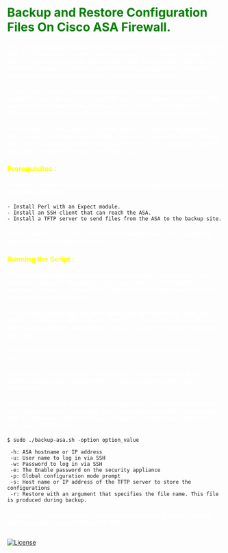 # <span style="color:green">**Backup and Restore Configuration Files On Cisco ASA Firewall.**</span>
#### <span style="color:white">**You can use a script to back up and restore the configuration files on your ASA, including all extensions that you import via the import webvpn CLI, the CSD configuration XML files, and the DAP configuration XML file. For security reasons, we do not recommend that you perform automated backups of digital keys and certificates or the local CA key.**</span>
#### <span style="color:white">**This section provides instructions for doing so and includes a sample script that you can use as is or modify as your environment requires. The sample script is specific to a Linux system. To use it for a Microsoft Windows system, you need to modify it using the logic of the sample.**</span>
#### <span style="color:white">**The existing CLI lets you back up and restore individual files using the copy, export, and import commands. It does not, however, have a facility that lets you back up all ASA configuration files in one operation. Running the script facilitates the use of multiple CLIs.**</span>

### <span style="color:yellow">**Prerequisites :**</span>

#### <span style="color:white">**To use a script to back up and restore an ASA configuration, first perform the following tasks:**</span>
```
- Install Perl with an Expect module.
- Install an SSH client that can reach the ASA.
- Install a TFTP server to send files from the ASA to the backup site.
```
#### <span style="color:white">**Another option is to use a commercially available tool. You can put the logic of this script into such a tool.**</span>

### <span style="color:yellow">**Running the Script :**</span>


#### <span style="color:white">**The system prompts you for values for each option. Alternatively, you can enter values for the options when you enter the Perl scriptname command before you press Enter. Either way, the script requires that you enter a value for each option.**</span>
#### <span style="color:white">**The script starts running, printing out the commands that it issues, which provides you with a record of the CLIs. You can use these CLIs for a later restore, which is particularly useful if you want to restore only one or two files.</span>
#### <span style="color:white">**Function: Backup/restore configuration/extensions to/from a TFTP server.**</span>
#### <span style="color:white">**Description: The objective of this script is to show how to back up configurations/extensions before the backup/restore command is developed.**</span>
#### <span style="color:white">**It currently backs up the running configuration, all extensions imported via “import webvpn” command, the CSD configuration XML file, and the DAP configuration XML file. Requirements Perl with Expect, SSH to the ASA, and a TFTP server.**</span>


```
$ sudo ./backup-asa.sh -option option_value

 -h: ASA hostname or IP address
 -u: User name to log in via SSH
 -w: Password to log in via SSH
 -e: The Enable password on the security appliance
 -p: Global configuration mode prompt
 -s: Host name or IP address of the TFTP server to store the configurations
 -r: Restore with an argument that specifies the file name. This file is produced during backup.
```
#### <span style="color:white">**If you don't enter an option, the script will prompt for it prior to backup. Make sure that you can SSH to the ASA.**</span>
## 
[![License](https://img.shields.io/badge/License-MIT-blue)](#license "Go to license section") 
